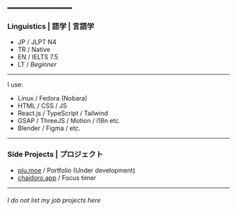 # ___________
### Linguistics | 語学 | 言語学
- JP / JLPT N4
- TR / Native
- EN / IELTS 7.5
- LT / *Beginner*
---
I use:
- Linux / Fedora (Nobara)
- HTML / CSS / JS
- React.js / TypeScript / Tailwind
- GSAP / ThreeJS / Motion / i18n etc.
- Blender / Figma / etc.
---
### Side Projects | プロジェクト
-  [plu.moe](https://plu.moe/) / Portfolio (Under development)
-  [chaidoro.app](https://ch.chainet.dev/) / Focus timer
--- 
###### *I do not list my job projects here*
